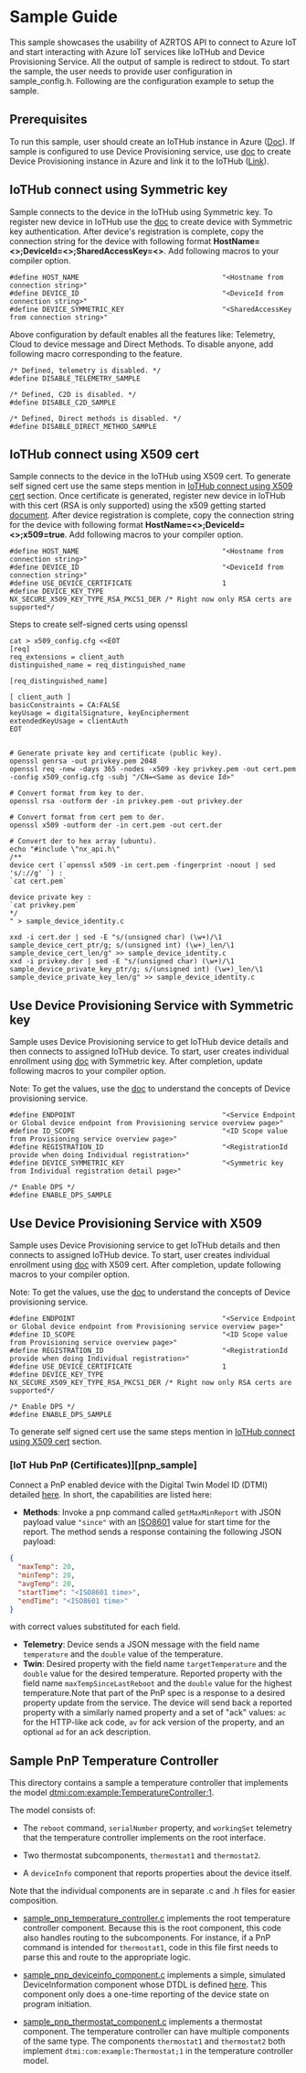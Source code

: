 # Sample Guide

This sample showcases the usability of AZRTOS API to connect to Azure IoT and start interacting with Azure IoT services like IoTHub and Device Provisioning Service. All the output of sample is redirect to stdout. To start the sample, the user needs to provide user configuration in sample_config.h. Following are the configuration example to setup the sample.

## Prerequisites
To run this sample, user should create an IoTHub instance in Azure ([Doc](https://docs.microsoft.com/en-us/azure/iot-hub/iot-hub-create-through-portal#create-an-iot-hub)). If sample is configured to use Device Provisioning service, use [doc](https://docs.microsoft.com/en-us/azure/iot-dps/quick-setup-auto-provision#create-a-new-iot-hub-device-provisioning-service) to create Device Provisioning instance in Azure and link it to the IoTHub ([Link](https://docs.microsoft.com/en-us/azure/iot-dps/quick-setup-auto-provision#link-the-iot-hub-and-your-device-provisioning-service)).

## IoTHub connect using Symmetric key

Sample connects to the device in the IoTHub using Symmetric key. To register new device in IoTHub use the [doc](https://docs.microsoft.com/en-us/azure/iot-hub/iot-hub-create-through-portal#register-a-new-device-in-the-iot-hub) to create device with Symmetric key authentication. After device's registration is complete, copy the connection string for the device with following format **HostName=<>;DeviceId=<>;SharedAccessKey=<>**. Add following macros to your compiler option.

```
#define HOST_NAME                                   "<Hostname from connection string>"
#define DEVICE_ID                                   "<DeviceId from connection string>"
#define DEVICE_SYMMETRIC_KEY                        "<SharedAccessKey from connection string>"
```
Above configuration by default enables all the features like: Telemetry, Cloud to device message and Direct Methods. To disable anyone, add following macro corresponding to the feature.

```
/* Defined, telemetry is disabled. */
#define DISABLE_TELEMETRY_SAMPLE

/* Defined, C2D is disabled. */
#define DISABLE_C2D_SAMPLE

/* Defined, Direct methods is disabled. */
#define DISABLE_DIRECT_METHOD_SAMPLE

```

## IoTHub connect using X509 cert

Sample connects to the device in the IoTHub using X509 cert. To generate self signed cert use the same steps mention in [IoTHub connect using X509 cert](#iothub-connect-using-x509-cert) section. Once certificate is generated, register new device in IoTHub with this cert (RSA is only supported) using the x509 getting started [document](https://docs.microsoft.com/en-us/azure/iot-hub/iot-hub-security-x509-get-started). After device registration is complete, copy the connection string for the device with following format **HostName=<>;DeviceId=<>;x509=true**. Add following macros to your compiler option.

```
#define HOST_NAME                                   "<Hostname from connection string>"
#define DEVICE_ID                                   "<DeviceId from connection string>"
#define USE_DEVICE_CERTIFICATE                      1
#define DEVICE_KEY_TYPE                             NX_SECURE_X509_KEY_TYPE_RSA_PKCS1_DER /* Right now only RSA certs are supported*/
```

Steps to create self-signed certs using openssl
```
cat > x509_config.cfg <<EOT
[req]
req_extensions = client_auth
distinguished_name = req_distinguished_name

[req_distinguished_name]

[ client_auth ]
basicConstraints = CA:FALSE
keyUsage = digitalSignature, keyEncipherment
extendedKeyUsage = clientAuth
EOT


# Generate private key and certificate (public key).
openssl genrsa -out privkey.pem 2048
openssl req -new -days 365 -nodes -x509 -key privkey.pem -out cert.pem -config x509_config.cfg -subj "/CN=<Same as device Id>"

# Convert format from key to der.
openssl rsa -outform der -in privkey.pem -out privkey.der 

# Convert format from cert pem to der.
openssl x509 -outform der -in cert.pem -out cert.der

# Convert der to hex array (ubuntu).
echo "#include \"nx_api.h\"
/**
device cert (`openssl x509 -in cert.pem -fingerprint -noout | sed 's/://g' `) :
`cat cert.pem`

device private key :
`cat privkey.pem`
*/
" > sample_device_identity.c

xxd -i cert.der | sed -E "s/(unsigned char) (\w+)/\1 sample_device_cert_ptr/g; s/(unsigned int) (\w+)_len/\1 sample_device_cert_len/g" >> sample_device_identity.c
xxd -i privkey.der | sed -E "s/(unsigned char) (\w+)/\1 sample_device_private_key_ptr/g; s/(unsigned int) (\w+)_len/\1 sample_device_private_key_len/g" >> sample_device_identity.c

```

## Use Device Provisioning Service with Symmetric key

Sample uses Device Provisioning service to get IoTHub device details and then connects to assigned IoTHub device. To start, user creates individual enrollment using [doc](https://docs.microsoft.com/en-us/azure/iot-dps/quick-create-simulated-device-symm-key#create-a-device-enrollment-entry-in-the-portal)  with Symmetric key. After completion, update following macros to your compiler option. 

Note: To get the values, use the [doc](https://docs.microsoft.com/en-us/azure/iot-dps/concepts-device) to understand the concepts of Device provisioning service.

```
#define ENDPOINT                                    "<Service Endpoint or Global device endpoint from Provisioning service overview page>"
#define ID_SCOPE                                    "<ID Scope value from Provisioning service overview page>"
#define REGISTRATION_ID                             "<RegistrationId provide when doing Individual registration>"
#define DEVICE_SYMMETRIC_KEY                        "<Symmetric key from Individual registration detail page>"

/* Enable DPS */
#define ENABLE_DPS_SAMPLE
```

## Use Device Provisioning Service with X509

Sample uses Device Provisioning service to get IoTHub details and then connects to assigned IoTHub device. To start, user creates individual enrollment using [doc](https://docs.microsoft.com/en-us/azure/iot-dps/quick-create-simulated-device-x509#create-a-device-enrollment-entry-in-the-portal) with X509 cert. After completion, update following macros to your compiler option. 

Note: To get the values, use the [doc](https://docs.microsoft.com/en-us/azure/iot-dps/concepts-device) to understand the concepts of Device provisioning service.

```
#define ENDPOINT                                    "<Service Endpoint or Global device endpoint from Provisioning service overview page>"
#define ID_SCOPE                                    "<ID Scope value from Provisioning service overview page>"
#define REGISTRATION_ID                             "<RegistrationId provide when doing Individual registration>"
#define USE_DEVICE_CERTIFICATE                      1
#define DEVICE_KEY_TYPE                             NX_SECURE_X509_KEY_TYPE_RSA_PKCS1_DER /* Right now only RSA certs are supported*/

/* Enable DPS */
#define ENABLE_DPS_SAMPLE
```
To generate self signed cert use the same steps mention in [IoTHub connect using X509 cert](#iothub-connect-using-x509-cert) section.

### [IoT Hub PnP (Certificates)][pnp_sample]
Connect a PnP enabled device with the Digital Twin Model ID (DTMI) detailed [here](https://github.com/Azure/opendigitaltwins-dtdl/blob/master/DTDL/v2/samples/Thermostat.json).
In short, the capabilities are listed here:
- **Methods**: Invoke a pnp command called `getMaxMinReport` with JSON payload value `"since"` with an [ISO8601](https://en.wikipedia.org/wiki/ISO_8601) value for start time for the report. The method sends a response containing the following JSON payload:  
```json
{
  "maxTemp": 20,
  "minTemp": 20,
  "avgTemp": 20,
  "startTime": "<ISO8601 time>",
  "endTime": "<ISO8601 time>"
}
```
with correct values substituted for each field.
- **Telemetry**: Device sends a JSON message with the field name `temperature` and the `double` value of the temperature.
- **Twin**: Desired property with the field name `targetTemperature` and the `double` value for the desired temperature. Reported property with the field name `maxTempSinceLastReboot` and the `double` value for the highest temperature.Note that part of the PnP spec is a response to a desired property update from the service. The device will send back a reported property with a similarly named property and a set of "ack" values: `ac` for the HTTP-like ack code, `av` for ack version of the property, and an optional `ad` for an ack description.

## Sample PnP Temperature Controller

This directory contains a sample a temperature controller that implements the model [dtmi:com:example:TemperatureController;1](https://github.com/Azure/opendigitaltwins-dtdl/blob/master/DTDL/v2/samples/TemperatureController.json).

The model consists of:

* The `reboot` command, `serialNumber` property, and `workingSet` telemetry that the temperature controller implements on the root interface.

* Two thermostat subcomponents, `thermostat1` and `thermostat2`.

* A `deviceInfo` component that reports properties about the device itself.

Note that the individual components are in separate .c and .h files for easier composition.

* [sample_pnp_temperature_controller.c](./sample_pnp_temperature_controller.c) implements the root temperature controller component.  Because this is the root component, this code also handles routing to the subcomponents.  For instance, if a PnP command is intended for `thermostat1`, code in this file first needs to parse this and route to the appropriate logic.

* [sample_pnp_deviceinfo_component.c](./sample_pnp_deviceinfo_component.c) implements a simple, simulated DeviceInformation component whose DTDL is defined [here](https://repo.azureiotrepository.com/Models/dtmi:azure:DeviceManagement:DeviceInformation;1?api-version=2020-05-01-preview).  This component only does a one-time reporting of the device state on program initiation.

* [sample_pnp_thermostat_component.c](./sample_pnp_thermostat_component.c) implements a thermostat component.  The temperature controller can have multiple components of the same type.  The components `thermostat1` and `thermostat2` both implement `dtmi:com:example:Thermostat;1` in the temperature controller model.